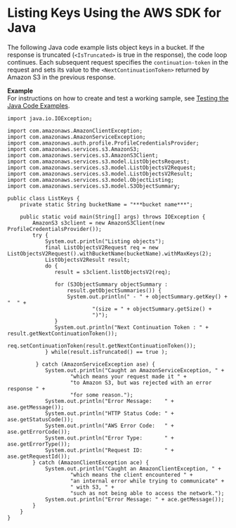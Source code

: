 # Listing Keys Using the AWS SDK for Java<a name="ListingObjectKeysUsingJava"></a>

The following Java code example lists object keys in a bucket\. If the response is truncated \(`<IsTruncated>` is true in the response\), the code loop continues\. Each subsequent request specifies the `continuation-token` in the request and sets its value to the `<NextContinuationToken>` returned by Amazon S3 in the previous response\. 

**Example**  
For instructions on how to create and test a working sample, see [Testing the Java Code Examples](UsingTheMPDotJavaAPI.md#TestingJavaSamples)\.   

```
import java.io.IOException;

import com.amazonaws.AmazonClientException;
import com.amazonaws.AmazonServiceException;
import com.amazonaws.auth.profile.ProfileCredentialsProvider;
import com.amazonaws.services.s3.AmazonS3;
import com.amazonaws.services.s3.AmazonS3Client;
import com.amazonaws.services.s3.model.ListObjectsRequest;
import com.amazonaws.services.s3.model.ListObjectsV2Request;
import com.amazonaws.services.s3.model.ListObjectsV2Result;
import com.amazonaws.services.s3.model.ObjectListing;
import com.amazonaws.services.s3.model.S3ObjectSummary;

public class ListKeys {
	private static String bucketName = "***bucket name***";
	
	public static void main(String[] args) throws IOException {
        AmazonS3 s3client = new AmazonS3Client(new ProfileCredentialsProvider());
        try {
            System.out.println("Listing objects");
            final ListObjectsV2Request req = new ListObjectsV2Request().withBucketName(bucketName).withMaxKeys(2);
            ListObjectsV2Result result;
            do {               
               result = s3client.listObjectsV2(req);
               
               for (S3ObjectSummary objectSummary : 
                   result.getObjectSummaries()) {
                   System.out.println(" - " + objectSummary.getKey() + "  " +
                           "(size = " + objectSummary.getSize() + 
                           ")");
               }
               System.out.println("Next Continuation Token : " + result.getNextContinuationToken());
               req.setContinuationToken(result.getNextContinuationToken());
            } while(result.isTruncated() == true ); 
            
         } catch (AmazonServiceException ase) {
            System.out.println("Caught an AmazonServiceException, " +
            		"which means your request made it " +
                    "to Amazon S3, but was rejected with an error response " +
                    "for some reason.");
            System.out.println("Error Message:    " + ase.getMessage());
            System.out.println("HTTP Status Code: " + ase.getStatusCode());
            System.out.println("AWS Error Code:   " + ase.getErrorCode());
            System.out.println("Error Type:       " + ase.getErrorType());
            System.out.println("Request ID:       " + ase.getRequestId());
        } catch (AmazonClientException ace) {
            System.out.println("Caught an AmazonClientException, " +
            		"which means the client encountered " +
                    "an internal error while trying to communicate" +
                    " with S3, " +
                    "such as not being able to access the network.");
            System.out.println("Error Message: " + ace.getMessage());
        }
    }
}
```
